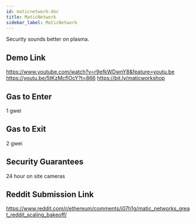 ```yaml
---
id: maticnetwork-doc
title: MaticNetwork
sidebar_label: MaticNetwork
---
```


Security sounds better on plasma.

## Demo Link

https://www.youtube.com/watch?v=r9efkWDwnY8&feature=youtu.be
https://youtu.be/5tKzMcflOcY?t=866
https://bit.ly/maticworkshop

## Gas to Enter

1 gwei

## Gas to Exit

2 gwei

## Security Guarantees

24 hour on site cameras

## Reddit Submission Link

https://www.reddit.com/r/ethereum/comments/i07h1g/matic_networks_great_reddit_scaling_bakeoff/
